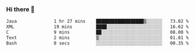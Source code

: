 ### Hi there 👋

<!--START_SECTION:waka-->

```txt
Java              1 hr 27 mins    ██████████████████▒░░░░░░   73.02 %
XML               19 mins         ████░░░░░░░░░░░░░░░░░░░░░   16.62 %
C                 9 mins          ██░░░░░░░░░░░░░░░░░░░░░░░   08.00 %
Text              2 mins          ▒░░░░░░░░░░░░░░░░░░░░░░░░   01.81 %
Bash              0 secs          ░░░░░░░░░░░░░░░░░░░░░░░░░   00.35 %
```

<!--END_SECTION:waka-->


<!--
**AnkelMauCastillo/AnkelMauCastillo** is a ✨ _special_ ✨ repository because its `README.md` (this file) appears on your GitHub profile.

Here are some ideas to get you started:

- 🔭 I’m currently working on ...
- 🌱 I’m currently learning ...
- 👯 I’m looking to collaborate on ...
- 🤔 I’m looking for help with ...
- 💬 Ask me about ...
- 📫 How to reach me: ...
- 😄 Pronouns: ...
- ⚡ Fun fact: ...
-->
